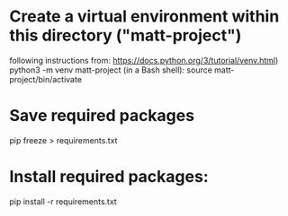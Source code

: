 
# Create a virtual environment within this directory ("matt-project")
following instructions from: https://docs.python.org/3/tutorial/venv.html)
python3 -m venv matt-project
(in a Bash shell):
source matt-project/bin/activate

# Save required packages
pip freeze > requirements.txt

# Install required packages:
pip install -r requirements.txt
